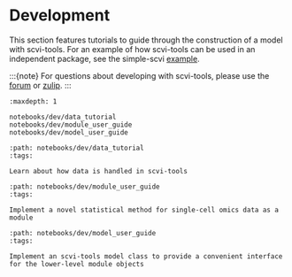 # Development

This section features tutorials to guide through the construction of a model with scvi-tools. For an example of how scvi-tools can be used in an independent package, see the simple-scvi [example].

:::{note}
For questions about developing with scvi-tools, please use the [forum] or [zulip].
:::

```{toctree}
:maxdepth: 1

notebooks/dev/data_tutorial
notebooks/dev/module_user_guide
notebooks/dev/model_user_guide
```

[forum]: https://discourse.scvi-tools.org/
[zulip]: https://scverse.zulipchat.com/
[example]: https://github.com/scverse/simple-scvi


```{customcard}
:path: notebooks/dev/data_tutorial
:tags:

Learn about how data is handled in scvi-tools
```

```{customcard}
:path: notebooks/dev/module_user_guide
:tags:

Implement a novel statistical method for single-cell omics data as a module
```

```{customcard}
:path: notebooks/dev/model_user_guide
:tags:

Implement an scvi-tools model class to provide a convenient interface for the lower-level module objects
```
